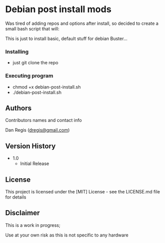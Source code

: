 # Debian post install mods

Was tired of adding repos and options after install, so decided to create a small bash script that will:

This is just to install basic, default stuff for debian Buster...

### Installing

* just git clone the repo

### Executing program

* chmod +x debian-post-install.sh
* ./debian-post-install.sh

## Authors

Contributors names and contact info

Dan Regis (dregis@gmail.com)

## Version History

* 1.0
    * Initial Release

## License

This project is licensed under the [MIT] License - see the LICENSE.md file for details

## Disclaimer


This is a work in progress;

Use at your own risk as this is not specific to any hardware

